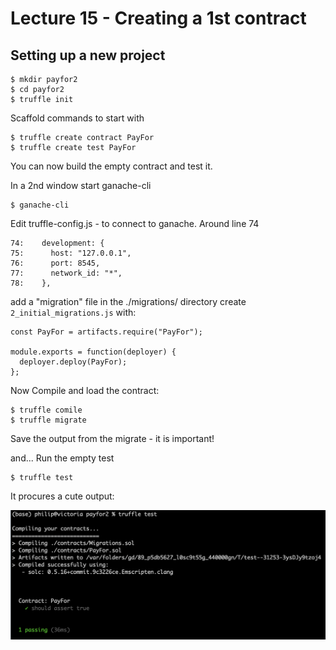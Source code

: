

<style>
.pagebreak { page-break-before: always; }
.half { height: 200px; }
</style>
<style>
.pagebreak { page-break-before: always; }
.half { height: 200px; }
.markdown-body {
	font-size: 12px;
}
.markdown-body td {
	font-size: 12px;
}
</style>


Lecture 15 - Creating a 1st contract
==

## Setting up a new project

```
$ mkdir payfor2
$ cd payfor2
$ truffle init 
```

Scaffold commands to start with

```
$ truffle create contract PayFor 
$ truffle create test PayFor    
```


You can now build the empty contract and test it.

In a 2nd window start ganache-cli

```
$ ganache-cli
```

Edit truffle-config.js - to connect to ganache.  Around line 74

```
74:    development: {
75:      host: "127.0.0.1", 
76:      port: 8545,       
77:      network_id: "*", 
78:    },
```

add a "migration" file in the ./migrations/ directory
create `2_initial_migrations.js` with:

```
const PayFor = artifacts.require("PayFor");

module.exports = function(deployer) {
  deployer.deploy(PayFor);
};
```

Now Compile and load the contract:


```
$ truffle comile
$ truffle migrate
```

Save the output from the migrate - it is important!

and... Run the empty test

```
$ truffle test
```

It procures a cute output:

![output-test.png](output-test.png)

